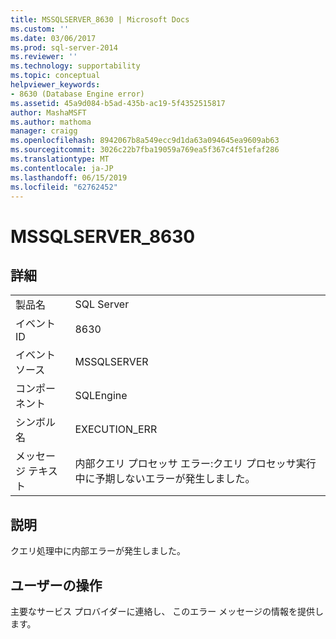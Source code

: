 ```yaml
---
title: MSSQLSERVER_8630 | Microsoft Docs
ms.custom: ''
ms.date: 03/06/2017
ms.prod: sql-server-2014
ms.reviewer: ''
ms.technology: supportability
ms.topic: conceptual
helpviewer_keywords:
- 8630 (Database Engine error)
ms.assetid: 45a9d084-b5ad-435b-ac19-5f4352515817
author: MashaMSFT
ms.author: mathoma
manager: craigg
ms.openlocfilehash: 8942067b8a549ecc9d1da63a094645ea9609ab63
ms.sourcegitcommit: 3026c22b7fba19059a769ea5f367c4f51efaf286
ms.translationtype: MT
ms.contentlocale: ja-JP
ms.lasthandoff: 06/15/2019
ms.locfileid: "62762452"
---
```

# <a name="mssqlserver8630"></a>MSSQLSERVER_8630
    
## <a name="details"></a>詳細  
  
|||  
|-|-|  
|製品名|SQL Server|  
|イベント ID|8630|  
|イベント ソース|MSSQLSERVER|  
|コンポーネント|SQLEngine|  
|シンボル名|EXECUTION_ERR|  
|メッセージ テキスト|内部クエリ プロセッサ エラー:クエリ プロセッサ実行中に予期しないエラーが発生しました。|  
  
## <a name="explanation"></a>説明  
 クエリ処理中に内部エラーが発生しました。  
  
## <a name="user-action"></a>ユーザーの操作  
 主要なサービス プロバイダーに連絡し、 このエラー メッセージの情報を提供します。  
  
  
